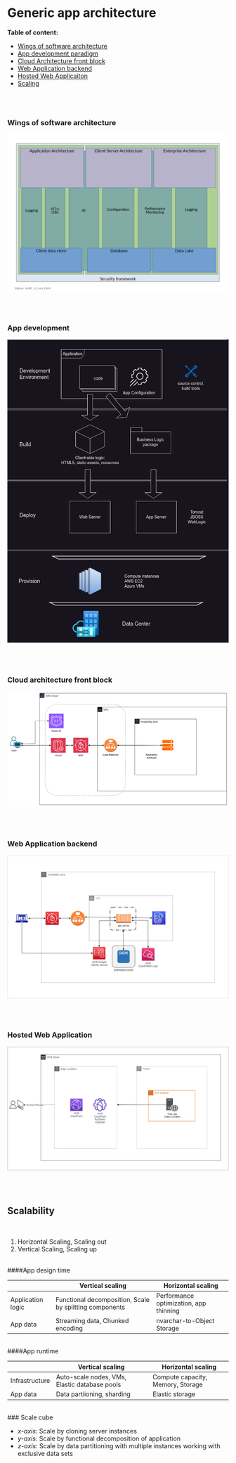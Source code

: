 # Generic app architecture

**Table of content:**
- [Wings of software architecture](#item-sw-arch)
- [App development paradigm](#item-one)
- [Cloud Architecture front block](#front-block)
- [Web Application backend](#item-two)
- [Hosted Web Applicaiton](#item-three)
- [Scaling](#scaling)

\
<br/>


<a id="item-sw-arch"></a>
### Wings of software architecture

<img src="techpages/archsnapshots/ArchitectureDoc.png?raw=true"/>


\
<br/>

<a id="item-one"></a>
### App development

<img src="techpages/archsnapshots/AppDev.png?raw=true"/>

\
<br/>
<a id="front-block"></a>
### Cloud architecture front block

<img src="techpages/archsnapshots/CloudArchFrontBlock.png?raw=true"/>

\
<br/>

<a id="item-two"></a>
### Web Application backend

<img src="techpages/archsnapshots/SampleWebAppBackend.png?raw=true"/>

\
<br/>

<a id="item-three"></a>
### Hosted Web Application

<img src="techpages/archsnapshots/SampleWebApp.png?raw=true"/>

\
<br/>

<a id="scaling"></a>
## Scalability
<br/>

1. Horizontal Scaling, Scaling out
2. Vertical Scaling, Scaling up

<br/>
####App design time
<br/>

|                 | Vertical scaling                                       | Horizontal scaling   |
|-----------------|--------------------------------------------------------|---------------------------------------|
|Application logic| Functional decomposition, Scale by splitting components| Performance optimization, app thinning|
|App data         | Streaming data, Chunked encoding                       | nvarchar-to-Object Storage            |

<br/>
####App runtime
<br/>

|              | Vertical scaling                            | Horizontal scaling               |
|--------------|---------------------------------------------|----------------------------------|
|Infrastructure|Auto-scale nodes, VMs, Elastic database pools| Compute capacity, Memory, Storage|
|App data      |Data partiioning, sharding                   | Elastic storage                  |

<br/>
### Scale cube

  * *x-axis*: Scale by cloning server instances
  * *y-axis*: Scale by functional decomposition of application
  * *z-axis*: Scale by data partitioning with multiple instances working with exclusive data sets


<br/>
